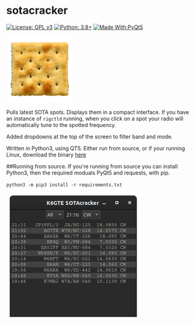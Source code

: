 # sotacracker
[![License: GPL v3](https://img.shields.io/badge/License-GPLv3-blue.svg)](https://www.gnu.org/licenses/gpl-3.0)  [![Python: 3.8+](https://img.shields.io/badge/python-3.8+-blue.svg)](https://www.python.org/downloads/)  [![Made With:PyQt5](https://img.shields.io/badge/Made%20with-PyQt5-red)](https://pypi.org/project/PyQt5/)

![soda cracker](https://github.com/mbridak/sotacracker/raw/main/pic/soda-cracker.png)

Pulls latest SOTA spots. Displays them in a compact interface. If you have an instance of `rigctld` running, when you click on a spot your radio will automatically tune to the spotted frequency.

Added dropdowns at the top of the screen to filter band and mode.

Written in Python3, using QT5. Either run from source, or if your running Linux, download the binary [here](https://github.com/mbridak/sotacracker/releases/download/21.5.23/sotacracker)

##Running from source.
If you're running from source you can install Python3, then the required moduals PyQt5 and requests, with pip.

`python3 -m pip3 install -r requirements.txt`

![screenshot](https://github.com/mbridak/sotacracker/raw/main/pic/screenshot.png)
